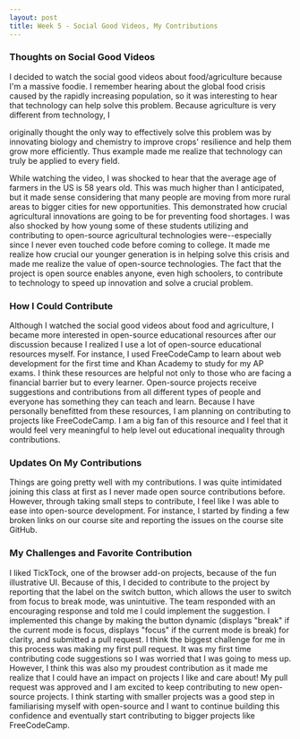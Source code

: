 ```yaml
---
layout: post
title: Week 5 - Social Good Videos, My Contributions
---
```


### Thoughts on Social Good Videos
I decided to watch the social good videos about food/agriculture because I'm a massive foodie. I remember hearing about the global food crisis caused by the rapidly increasing population, so it was interesting to hear that technology can help solve this problem. Because agriculture is very different from technology, I 
<!--more-->
originally thought the only way to effectively solve this problem was by innovating biology and chemistry to improve crops' resilience and help them grow more efficiently. Thus example made me realize that technology can truly be applied to every field.

While watching the video, I was shocked to hear that the average age of farmers in the US is 58 years old. This was much higher than I anticipated, but it made sense considering that many people are moving from more rural areas to bigger cities for new opportunities. This demonstrated how crucial agricultural innovations are going to be for preventing food shortages. I was also shocked by how young some of these students utilizing and contributing to open-source agricultural technologies were--especially since I never even touched code before coming to college. It made me realize how crucial our younger generation is in helping solve this crisis and made me realize the value of open-source technologies. The fact that the project is open source enables anyone, even high schoolers, to contribute to technology to speed up innovation and solve a crucial problem.

### How I Could Contribute
Although I watched the social good videos about food and agriculture, I became more interested in open-source educational resources after our discussion because I realized I use a lot of open-source educational resources myself. For instance, I used FreeCodeCamp to learn about web development for the first time and Khan Academy to study for my AP exams. I think these resources are helpful not only to those who are facing a financial barrier but to every learner. Open-source projects receive suggestions and contributions from all different types of people and everyone has something they can teach and learn. Because I have personally benefitted from these resources, I am planning on contributing to projects like FreeCodeCamp. I am a big fan of this resource and I feel that it would feel very meaningful to help level out educational inequality through contributions.

### Updates On My Contributions
Things are going pretty well with my contributions. I was quite intimidated joining this class at first as I never made open source contributions before. However, through taking small steps to contribute, I feel like I was able to ease into open-source development. For instance, I started by finding a few broken links on our course site and reporting the issues on the course site GitHub. 

### My Challenges and Favorite Contribution
I liked TickTock, one of the browser add-on projects, because of the fun illustrative UI. Because of this, I decided to contribute to the project by reporting that the label on the switch button, which allows the user to switch from focus to break mode, was unintuitive. The team responded with an encouraging response and told me I could implement the suggestion. I implemented this change by making the button dynamic (displays "break" if the current mode is focus, displays "focus" if the current mode is break) for clarity, and submitted a pull request. I think the biggest challenge for me in this process was making my first pull request. It was my first time contributing code suggestions so I was worried that I was going to mess up. However, I think this was also my proudest contribution as it made me realize that I could have an impact on projects I like and care about! My pull request was approved and I am excited to keep contributing to new open-source projects. I think starting with smaller projects was a good step in familiarising myself with open-source and I want to continue building this confidence and eventually start contributing to bigger projects like FreeCodeCamp.